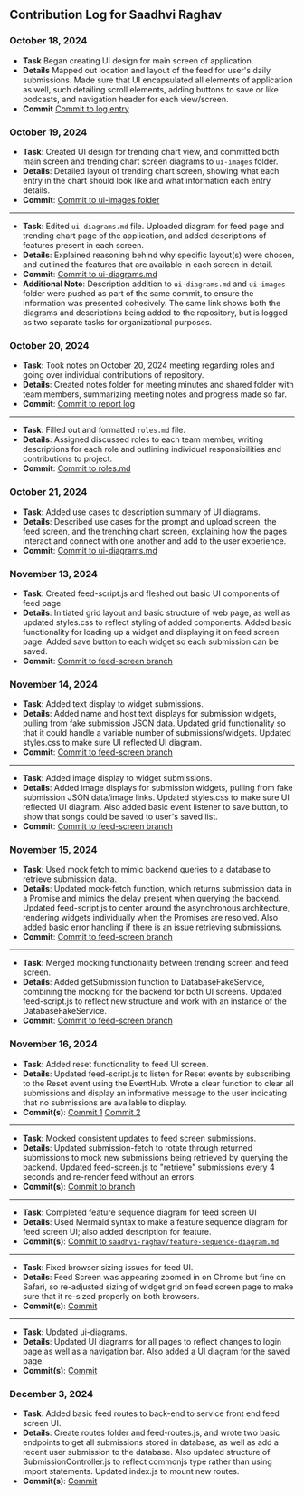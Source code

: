 ## Contribution Log for Saadhvi Raghav 

### October 18, 2024 
- **Task** Began creating UI design for main screen of application. 
- **Details** Mapped out location and layout of the feed for user's daily submissions. Made sure that UI encapsulated all elements of application as well, such detailing scroll elements, adding buttons to save or like podcasts, and navigation header for each view/screen. 
- **Commit** [Commit to log entry](https://github.com/lucyzhang04/326Project/commit/9f9df3aa59023dd009e32a6c64568a9c620b3bbb)

### October 19, 2024 
- **Task**: Created UI design for trending chart view, and committed both main screen and trending chart screen diagrams to `ui-images` folder.
- **Details**: Detailed layout of trending chart screen, showing what each entry in the chart should look like and what information each entry details.  
- **Commit**: [Commit to ui-images folder](https://github.com/lucyzhang04/326Project/commit/2d1d44eaec9b320e3c0150f8207bcc173abf3adb) 

--- 

- **Task**: Edited `ui-diagrams.md` file. Uploaded diagram for feed page and trending chart page of the application, and added descriptions of features present in each screen.
- **Details**: Explained reasoning behind why specific layout(s) were chosen, and outlined the features that are available in each screen in detail.
- **Commit**: [Commit to ui-diagrams.md](https://github.com/lucyzhang04/326Project/commit/2d1d44eaec9b320e3c0150f8207bcc173abf3adb )
- **Additional Note**: Description addition to `ui-diagrams.md` and `ui-images` folder were pushed as part of the same commit, to ensure the information was presented cohesively. The same link shows both the diagrams and descriptions being added to the repository, but is logged as two separate tasks for organizational purposes. 

### October 20, 2024 
- **Task**: Took notes on October 20, 2024 meeting regarding roles and going over individual contributions of repository. 
- **Details**: Created notes folder for meeting minutes and shared folder with team members, summarizing meeting notes and progress made so far.
- **Commit**: [Commit to report log](https://github.com/lucyzhang04/326Project/commit/7dda4d8e98c22ed799d4c76ddd859c7f91ea19bb)

---

- **Task**: Filled out and formatted `roles.md` file. 
- **Details**: Assigned discussed roles to each team member, writing descriptions for each role and outlining individual responsibilities and contributions to project. 
- **Commit**: [Commit to roles.md](https://github.com/lucyzhang04/326Project/commit/5a9e98c18e8c725ad3a37e7b0a8144631b13d514 )

### October 21, 2024 
- **Task**: Added use cases to description summary of UI diagrams. 
- **Details**: Described use cases for the prompt and upload screen, the feed screen, and the trenching chart screen, explaining how the pages interact and connect with one another and add to the user experience. 
- **Commit**: [Commit to ui-diagrams.md](https://github.com/lucyzhang04/326Project/commit/6f306e52c952325e08097dd024e0bf4026e1155e)

### November 13, 2024 
- **Task**: Created feed-script.js and fleshed out basic UI components of feed page. 
- **Details**: Initiated grid layout and basic structure of web page, as well as updated styles.css to reflect styling of added components. Added basic functionality for loading up a widget and displaying it on feed screen page. Added save button to each widget so each submission can be saved. 
- **Commit**: [Commit to feed-screen branch](https://github.com/lucyzhang04/326Project/commit/6e28b48b03ceee9c8033ab25f29697bd78c79472)

### November 14, 2024 
- **Task**: Added text display to widget submissions. 
- **Details**: Added name and host text displays for submission widgets, pulling from fake submission JSON data. Updated grid functionality so that it could handle a variable number of submissions/widgets. Updated styles.css to make sure UI reflected UI diagram. 
- **Commit**: [Commit to feed-screen branch](https://github.com/lucyzhang04/326Project/commit/6bfffd73187d4b436f735bceed66e9206d5802cf)

---
- **Task**: Added image display to widget submissions. 
- **Details**: Added image displays for submission widgets, pulling from fake submission JSON data/image links. Updated styles.css to make sure UI reflected UI diagram. Also added basic event listener to save button, to show that songs could be saved to user's saved list. 
- **Commit**: [Commit to feed-screen branch](https://github.com/lucyzhang04/326Project/commit/a6ad3797353d55d553498947888d7ea5dda2a6aa)

### November 15, 2024 
- **Task**: Used mock fetch to mimic backend queries to a database to retrieve submission data. 
- **Details**: Updated mock-fetch function, which returns submission data in a Promise and mimics the delay present when querying the backend. Updated feed-script.js to center around the asynchronous architecture, rendering widgets individually when the Promises are resolved. Also added basic error handling if there is an issue retrieving submissions. 
- **Commit**: [Commit to feed-screen branch](https://github.com/lucyzhang04/326Project/commit/66089587988f60d7d4a9e28e5588b06c650361a4)

---
- **Task**: Merged mocking functionality between trending screen and feed screen. 
- **Details**: Added getSubmission function to DatabaseFakeService, combining the mocking for the backend for both UI screens. Updated feed-script.js to reflect new structure and work with an instance of the DatabaseFakeService.
- **Commit**: [Commit to feed-screen branch](https://github.com/lucyzhang04/326Project/commit/a624c9c25f2328953ffd1e6cd554fbbe21746b18)

### November 16, 2024 
- **Task**: Added reset functionality to feed UI screen. 
- **Details**: Updated feed-script.js to listen for Reset events by subscribing to the Reset event using the EventHub. Wrote a clear function to clear all submissions and display an informative message to the user indicating that no submissions are available to display. 
- **Commit(s)**: [Commit 1](https://github.com/lucyzhang04/326Project/commit/6d46597f8473d64fee7443f2b5dba26b2e743929)
                 [Commit 2](https://github.com/lucyzhang04/326Project/pull/55/commits/c31611eb35af3e3c5f46232ae67799a2e318e705)

---
- **Task**: Mocked consistent updates to feed screen submissions. 
- **Details**: Updated submission-fetch to rotate through returned submissions to mock new submissions being retrieved by querying the backend. Updated feed-screen.js to "retrieve" submissions every 4 seconds and re-render feed without an errors. 
- **Commit(s)**: [Commit to branch](https://github.com/lucyzhang04/326Project/pull/56/commits/ce4f72627ab5de9d2c0de3e44f9be057663dd248)

---
- **Task**: Completed feature sequence diagram for feed screen UI 
- **Details**: Used Mermaid syntax to make a feature sequence diagram for feed screen UI; also added description for feature. 
- **Commit(s)**: [Commit to `saadhvi-raghav/feature-sequence-diagram.md`](https://github.com/lucyzhang04/326Project/commit/4033952ce1725f01ef39c074ec4e85ccf495ebc4)

---
- **Task**: Fixed browser sizing issues for feed UI. 
- **Details**: Feed Screen was appearing zoomed in on Chrome but fine on Safari, so re-adjusted sizing of widget grid on feed screen page to make sure that it re-sized properly on both browsers. 
- **Commit(s)**: [Commit](https://github.com/lucyzhang04/326Project/commit/2c86198549eaf2a4049fd01bb68d227ed1bad10e)


---
- **Task**: Updated ui-diagrams. 
- **Details**: Updated UI diagrams for all pages to reflect changes to login page as well as a navigation bar. Also added a UI diagram for the saved page. 
- **Commit(s)**: [Commit](https://github.com/lucyzhang04/326Project/commit/1d793a168be40b8b1eb4363f4b56fb77539bf66f)

### December 3, 2024 
- **Task**: Added basic feed routes to back-end to service front end feed screen UI.  
- **Details**: Create routes folder and feed-routes.js, and wrote two basic endpoints to get all submissions stored in database, as well as add a recent user submission to the database. Also updated structure of SubmissionController.js to reflect commonjs type rather than using import statements. Updated index.js to mount new routes.
- **Commit(s)**: [Commit](https://github.com/lucyzhang04/326Project/commit/4e78d48dac5617c4d282e31586990775eafac565)